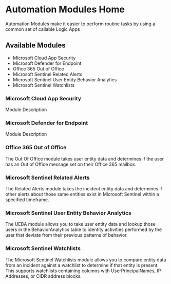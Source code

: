 # Automation Modules Home

Automation Modules make it easier to perform routine tasks by using a common set of callable Logic Apps

## Available Modules

* Microsoft Cloud App Security
* Microsoft Defender for Endpoint
* Office 365 Out of Office
* Microsoft Sentinel Related Alerts
* Microsoft Sentinel User Entity Behavior Analytics
* Microsoft Sentinel Watchlists

### Microsoft Cloud App Security

Module Description

### Microsoft Defender for Endpoint

Module Description

### Office 365 Out of Office

The Out Of Office module takes user entity data and determines if the user has an Out of Office message set on their Office 365 mailbox.

### Microsoft Sentinel Related Alerts

The Related Alerts module takes the incident entity data and determines if other alerts about those same entities exist in Microsoft Sentinel within a specified timeframe.

### Microsoft Sentinel User Entity Behavior Analytics

The UEBA module allows you to take user entity data and lookup those users in the BehaviorAnalytics table to identity activities performed by the user that deviate from their previous patterns of behavior.

### Microsoft Sentinel Watchlists

The Microsoft Sentinel Watchlists module allows you to compare entity data from an incident against a watchlist to determine if that entity is present.  This supports watchlists containing columns with UserPrincipalNames, IP Addresses, or CIDR address blocks.